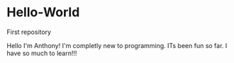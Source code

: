# Hello-World
First repository

Hello I'm Anthony! I'm completly new to programming. ITs been fun so far. I have so much to learn!!!
